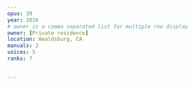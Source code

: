 ```yaml
---
opus: 39
year: 2016
# owner is a comma separated list for multiple row display
owner: [Private residence]
location: Healdsburg, CA
manuals: 2
voices: 5
ranks: 7


---
```

